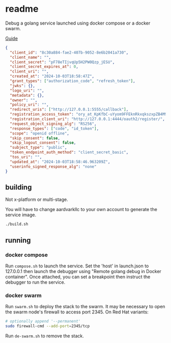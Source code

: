 # readme

Debug a golang service launched using docker compose or a docker swarm.

[Guide](https://medium.com/@guptaaashutosh/secure-your-apis-with-ory-hydra-a-step-by-step-guide-b6c1f8f66dd9)

```json
{
  "client_id": "8c30a884-fae2-407b-9052-8e6b2041a730",
  "client_name": "",
  "client_secret": "pF78eTIjvqUp5H2PW0Qzp_jESU",
  "client_secret_expires_at": 0,
  "client_uri": "",
  "created_at": "2024-10-03T18:58:47Z",
  "grant_types": ["authorization_code", "refresh_token"],
  "jwks": {},
  "logo_uri": "",
  "metadata": {},
  "owner": "",
  "policy_uri": "",
  "redirect_uris": ["http://127.0.0.1:5555/callback"],
  "registration_access_token": "ory_at_KpKfbC-uYyom9FFEknRkxqkszxpZB4M9_mKXagP8fBA.-UGtcyTiywnb-Wz-t3L1WIJsP1erOb63y_S1dbcKv1o",
  "registration_client_uri": "http://127.0.0.1:4444/oauth2/register/",
  "request_object_signing_alg": "RS256",
  "response_types": ["code", "id_token"],
  "scope": "openid offline",
  "skip_consent": false,
  "skip_logout_consent": false,
  "subject_type": "public",
  "token_endpoint_auth_method": "client_secret_basic",
  "tos_uri": "",
  "updated_at": "2024-10-03T18:58:46.963209Z",
  "userinfo_signed_response_alg": "none"
}
```

## building

Not x-platform or multi-stage.

You will have to change aardvarkllc to your own account to generate the service image.

```bash
./build.sh
```

## running

### docker compose

Run `compose.sh` to launch the service.
Set the 'host' in launch.json to 127.0.0.1 then launch the debugger using "Remote golang debug in Docker container". Once attached, you can set a breakpoint then instruct the debugger to run the service.

### docker swarm

Run `swarm.sh` to deploy the stack to the swarm.
It may be necessary to open the swarm node's firewall to access port 2345. On Red Hat variants:

```bash
# optionally append '--permanent'
sudo firewall-cmd --add-port=2345/tcp
```

Run `de-swarm.sh` to remove the stack.
